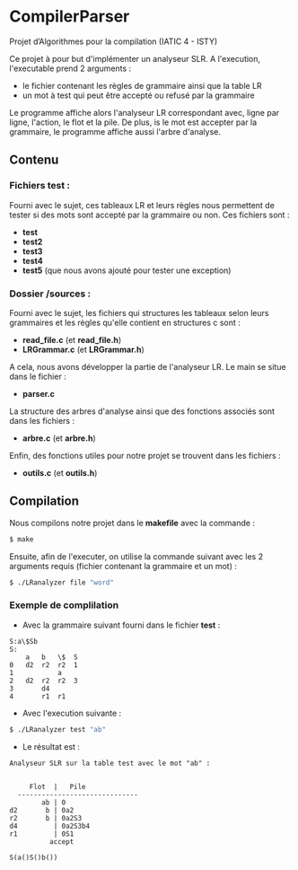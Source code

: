 # CompilerParser

Projet d’Algorithmes pour la compilation (IATIC 4 - ISTY)


Ce projet à pour but d'implémenter un analyseur SLR.
A l'execution, l'executable prend 2 arguments :
- le fichier contenant les règles de grammaire ainsi que la table LR
- un mot à test qui peut être accepté ou refusé par la grammaire

Le programme affiche alors l'analyseur LR correspondant avec, ligne par ligne, l'action, le flot et la pile. De plus, is le mot est accepter par la grammaire, le programme affiche aussi l'arbre d'analyse.

## Contenu

### Fichiers test :
Fourni avec le sujet, ces tableaux LR et leurs règles nous permettent de tester si des mots sont accepté par la grammaire ou non. Ces fichiers sont :
- **test**
- **test2** 
- **test3**
- **test4**
- **test5** (que nous avons ajouté pour tester une exception)

### Dossier /sources :
Fourni avec le sujet, les fichiers qui structures les tableaux selon leurs grammaires et les règles qu'elle contient en structures c sont :
- **read_file.c** (et **read_file.h**)
- **LRGrammar.c** (et **LRGrammar.h**)

A cela, nous avons développer la partie de l'analyseur LR.
Le main se situe dans le fichier :
- **parser.c**

La structure des arbres d'analyse ainsi que des fonctions associés sont dans les fichiers :
- **arbre.c** (et **arbre.h**)

Enfin, des fonctions utiles pour notre projet se trouvent dans les fichiers :
- **outils.c** (et **outils.h**)

## Compilation

Nous compilons notre projet dans le **makefile** avec la commande : 

```bash
$ make
```

Ensuite, afin de l'executer, on utilise la commande suivant avec les 2 arguments requis (fichier contenant la grammaire et un mot) :
 

```bash
$ ./LRanalyzer file "word"
```

### Exemple de complilation

- Avec la grammaire suivant fourni dans le fichier **test** :
```textarea
S:a\$Sb
S:
	a	b	\$	S
0	d2	r2	r2	1
1			a
2	d2	r2	r2	3
3		d4
4		r1	r1
```
- Avec l'execution suivante :
```bash
$ ./LRanalyzer test "ab"
```

- Le résultat est :
```testarea
Analyseur SLR sur la table test avec le mot "ab" :


     Flot  |   Pile
  ------------------------------
        ab | 0
d2       b | 0a2
r2       b | 0a2S3
d4         | 0a2S3b4
r1         | 0S1
          accept

S(a()S()b())
```